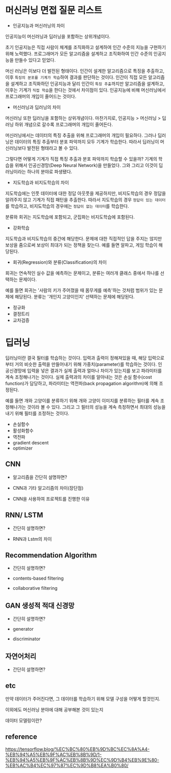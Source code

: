 # 머신러닝 면접 질문 리스트

* 인공지능과 머신러닝의 차이

인공지능이 머신러닝과 딥러닝을 포함하는 상위개념이다.

초기 인공지능은 직접 사람이 체계를 조직화하고 설계하여 인간 수준의 지능을 구현하기 위해 노력했다.
프로그래머가 모든 알고리즘을 설계하고 조직화하여 인간 수준의 인공지능을 만들수 있다고 믿었다.

머신 러닝은 이보다 더 발전된 형태이다.
인간이 설계한 알고리즘으로 특징을 추출하고, 이후 `특징의 분포를 기계가 학습`하여 결과를 판단하는 것이다.
인간이 직접 모든 알고리즘을 설계하고 조직화하던 인공지능과 달리
인간이 `특징 추출`까지만 알고리즘을 설계하고, 이후는 기계가 `직접 학습`을 한다는 것에서 차이점이 있다.
인공지능에 비해 머신러닝에서 프로그래머의 개입이 줄어드는 것이다.


* 머신러닝과 딥러닝의 차이

머신러닝 또한 딥러닝을 포함하는 상위개념이다.
마찬가지로, 인공지능 > 머신러닝 > 딥러닝 하위 개념으로 갈수록 프로그래머의 개입이 줄어든다.

머신러닝에서는 데이터의 특징 추출을 위해 프로그래머의 개입이 필요하다.
그러나 딥러닝은 데이터의 특징 추출부터 분포 파악까지 모두 기계가 학습한다. 따라서 딥러닝이 머신러닝보다 발전된 형태라고 볼 수 있다.

그렇다면 어떻게 기계가 직접 특징 추출과 분포 파악까지 학습할 수 있을까?
기계의 학습을 위해서 인공신경망(Deep Neural Network)을 만들었다. 그와 그리고 이것이 딥러닝이라는 하나의 분야로 파생됐다.

* 지도학습과 비지도학습의 차이

지도학습에는 인풋 데이터에 대한 정답 아웃풋을 제공하지만,
비지도학습의 경우 정답을 알려주지 않고 기계가 직접 패턴을 추출한다.
따라서 지도학습의 경우 `정답이 있는 데이터`를 학습하고, 비지도학습의 경우에는 `정답이 없는 데이터`를 학습한다.

분류와 회귀는 지도학습에 포함되고, 군집화는 비지도학습에 포함된다.

* 강화학습

지도학습과 비지도학습의 중간에 해당한다.
문제에 대한 직접적인 답을 주지는 않지만 보상을 줌으로써 보상이 최대가 되는 정책을 찾는다.
예를 들면 알파고, 게임 학습이 해당된다.

* 회귀(Regression)와 분류(Classification)의 차이

회귀는 연속적인 실수 값을 예측하는 문제이고,
분류는 여러개 클래스 중에서 하나를 선택하는 문제이다.

예를 들면 회귀는 '사람의 키가 주어졌을 때 몸무게를 예측'하는 것처럼 범위가 있는 문제에 해당된다.
분류는 '개인지 고양이인지' 선택하는 문제에 해당된다.

* 정규화
* 결정트리
* 교차검증

# 딥러닝

딥러닝이란 결국 필터를 학습하는 것이다. 입력과 출력이 정해져있을 때, 해당 입력으로부터 거의 비슷한 출력을 만들어내기 위해 가중치(parameter)를 학습하는 것이다.
인공신경망에 입력을 넣은 결과가 실제 출력과 얼마나 차이가 있는지를 보고 파라미터를 계속 조정해나가는 것이다.
실제 출력과의 차이를 알아내는 것은 손실 함수(cost function)가 담당하고, 파라미터는 역전파(back propagation algorithm)에 의해 조정된다.

예를 들면 개와 고양이를 분류하기 위해 개와 고양이 이미지를 분류하는 필터를 계속 조정해나가는 것이라 볼 수 있다.
그리고 그 필터의 성능을 계속 측정하면서 최대의 성능을 내기 위해 필터를 조정하는 것이다.

* 손실함수
* 활성화함수
* 역전파
* gradient descent
* optimizer

## CNN

* 알고리즘을 간단히 설명하면?

* CNN과 기타 알고리즘의 차이(장단점)

* CNN을 사용하여 프로젝트를 진행한 이유

## RNN/ LSTM

* 간단히 설명하면?

* RNN과 Lstm의 차이

## Recommendation Algorithm

* 간단히 설명하면?

* contents-based filtering
* collaborative filtering

## GAN 생성적 적대 신경망

* 간단히 설명하면?

* generator
* discriminator

## 자연어처리

* 간단히 설명하면?


## etc

만약 데이터가 주어진다면, 그 데이터를 학습하기 위해 모델 구성을 어떻게 할것인지.

이외에도 머신러닝 분야에 대해 공부해본 것이 있는지

데이터 모델링이란?

## reference
https://tensorflow.blog/%EC%BC%80%EB%9D%BC%EC%8A%A4-%EB%94%A5%EB%9F%AC%EB%8B%9D/1-%EB%94%A5%EB%9F%AC%EB%8B%9D%EC%9D%B4%EB%9E%80-%EB%AC%B4%EC%97%87%EC%9D%B8%EA%B0%80/
